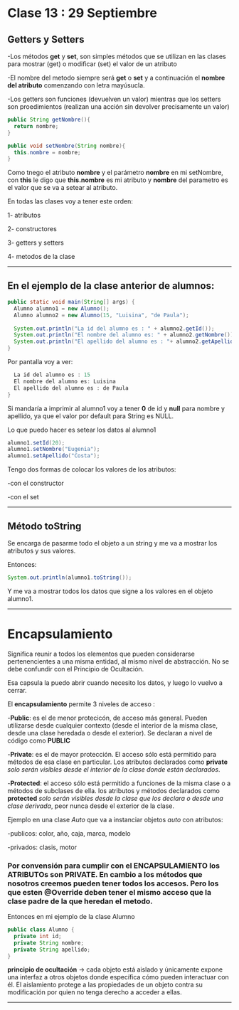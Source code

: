 # Clase 13 : 29 Septiembre

## Getters y Setters

-Los métodos **get** y **set**, son simples métodos que se utilizan en las clases para mostrar (get) o modificar (set) el valor de un atributo

-El nombre del metodo siempre será **get** o **set** y a continuación el **nombre del atributo** comenzando con letra mayúsucla.

-Los getters son funciones (devuelven un valor) mientras que los setters son proedimientos (realizan una acción sin devolver precisamente un valor)

```JAVA
public String getNombre(){
  return nombre;
}

public void setNombre(String nombre){
  this.nombre = nombre;
}
```

Como tnego el atributo **nombre** y el parámetro **nombre** en mi setNombre, con **this** le digo que **this.nombre** es mi atributo y **nombre** del parametro es el valor que se va a setear al atributo.

En todas las clases voy a tener este orden:

1- atributos

2- constructores

3- getters y setters

4- metodos de la clase

---

## En el ejemplo de la clase anterior de alumnos:

```JAVA
public static void main(String[] args) {
  Alumno alumno1 = new Alumno();
  Alumno alumno2 = new Alumno(15, "Luisina", "de Paula");
  
  System.out.println("La id del alumno es : " + alumno2.getId());
  System.out.println("El nombre del alumno es: " + alumno2.getNombre());
  System.out.println("El apellido del alumno es : "+ alumno2.getApellido());
}
```

Por pantalla voy a ver:
```JAVA
  La id del alumno es : 15
  El nombre del alumno es: Luisina
  El apellido del alumno es : de Paula
}
```

Si mandaría a imprimir al alumno1 voy a tener **0** de id y **null** para nombre y apellido, ya que el valor por default para String es NULL.

Lo que puedo hacer es setear los datos al alumno1

```JAVA
alumno1.setId(20);
alumno1.setNombre("Eugenia");
alumno1.setApellido("Costa");
```

Tengo dos formas de colocar los valores de los atributos:

-con el constructor

-con el set

---

## Método toString

Se encarga de pasarme todo el objeto a un string y me va a mostrar los atributos y sus valores.


Entonces:

```JAVA
System.out.println(alumno1.toString());
```

Y me va a mostrar todos los datos que signe a los valores en el objeto alumno1.

---

# Encapsulamiento

Significa reunir a todos los elementos que pueden considerarse pertenencientes a una misma entidad, al mismo nivel de abstracción. No se debe confundir con el Principio de Ocultación.

Esa capsula la puedo abrir cuando necesito los datos, y luego lo vuelvo a cerrar.


El **encapsulamiento** permite 3 niveles de acceso :

-**Public**: es el de menor protecicón, de acceso más general. Pueden utilizarse desde cualquier contexto (desde el interior de la misma clase, desde una clase heredada o desde el exterior). Se declaran a nivel de código como **PUBLIC**

-**Private**: es el de mayor protección. El acceso sólo está permitido para métodos de esa clase en particular. Los atributos declarados como **private** *solo serán visibles desde el interior de la clase donde están declarados*.

-**Protected**: el acceso sólo está permitido a funciones de la misma clase o a métodos de subclases de ella. los atributos y métodos declarados como **protected** *solo serán visibles desde la clase que los declara o desde una clase derivada*, peor nunca desde el exterior de la clase.



Ejemplo en una clase *Auto* que va a instanciar objetos *auto* con atributos:

-publicos: color, año, caja, marca, modelo

-privados: clasis, motor


### Por convensión para cumplir con el ENCAPSULAMIENTO los ATRIBUTOs son PRIVATE. En cambio a los métodos que nosotros creemos pueden tener todos los accesos. Pero los que esten @Override deben tener el mismo acceso que la clase padre de la que heredan el metodo.


Entonces en mi ejemplo de la clase Alumno

```JAVA
public class Alumno {
  private int id;
  private String nombre;
  private String apellido;
}
```

**principio de ocultación** -> cada objeto está aislado y únicamente expone una interfaz a otros objetos donde específica cómo pueden interactuar con él. El aislamiento protege a las propiedades de un objeto contra su modificación por quien no tenga derecho a acceder a ellas.



---
